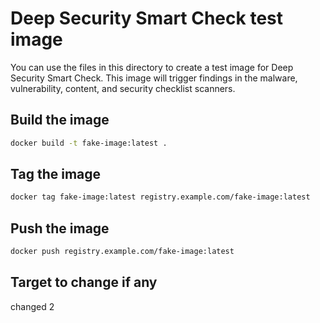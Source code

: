 # Deep Security Smart Check test image

You can use the files in this directory to create a test image for Deep Security Smart Check. This image will trigger findings in the malware, vulnerability, content, and security checklist scanners.

## Build the image

```sh
docker build -t fake-image:latest .
```

## Tag the image

```sh
docker tag fake-image:latest registry.example.com/fake-image:latest
```

## Push the image

```sh
docker push registry.example.com/fake-image:latest
```
## Target to change if any
changed 2
